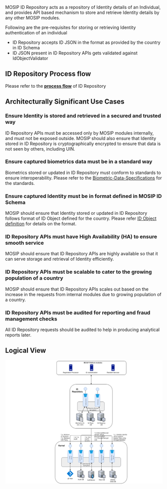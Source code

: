 MOSIP ID Repository acts as a repository of Identity details of an Individual, and provides API based mechanism to store and retrieve Identity details by any other MOSIP modules.

Following are the pre-requisites for storing or retrieving Identity authentication of an individual
* ID Repository accepts ID JSON in the format as provided by the country in ID Schema
* ID JSON present in ID Repository APIs gets validated against IdObjectValidator 

## ID Repository Process flow
Please refer to the [**process flow**](https://github.com/mosip/mosip/blob/master/docs/requirements/FinalProcessFlows/MOSIP_Process%20Flow%201.19_ID%20Repo.pdf) of ID Repository

## Architecturally Significant Use Cases
### Ensure Identity is stored and retrieved in a secured and trusted way
ID Repository APIs must be accessed only by MOSIP modules internally, and must not be exposed outside. MOSIP should also ensure that Identity stored in ID Repository is cryptographically encrypted to ensure that data is not seen by others, including UIN.


### Ensure captured biometrics data must be in a standard way
Biometrics stored or updated in ID Repository must conform to standards to ensure interoperability. Please refer to the [Biometric-Data-Specifications](MOSIP-Biometric-Data-Specifications) for the standards.


### Ensure captured Identity must be in format defined in MOSIP ID Schema
MOSIP should ensure that Identity stored or updated in ID Repository follows format of ID Object defined for the country. Please refer [ID Object definition](MOSIP-ID-Object-definition) for details on the format.


### ID Repository APIs must have High Availability (HA) to ensure smooth service
MOSIP should ensure that ID Repository APIs are highly available so that it can serve storage and retrieval of Identity efficiently.


### ID Repository APIs must be scalable to cater to the growing population of a country
MOSIP should ensure that ID Repository APIs scales out based on the increase in the requests from internal modules due to growing population of a country.


### ID Repository APIs must be audited for reporting and fraud management checks
All ID Repository requests should be audited to help in producing analytical reports later.


## Logical View    
![ID Repository Logical view](_images/arch_diagrams/MOSIP_IDRepo_Logical_View_v0.1.png)